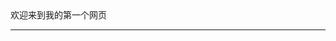 <html>
<head>
 欢迎来到我的第一个网页<hr/>
 <style>  
          background-image: url="QQ图片20191216150112.jpg"

  <style/>
</head>
<body>
 <h1>
   这里是Cylana的第一个网页呀哈哈哈
 </h1>
 <p>
   我一定会继续努力，永不放弃哒
 </p>
</body>
</html>
